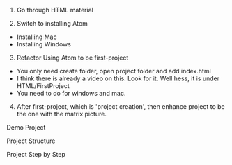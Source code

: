 

1. Go through HTML material

2. Switch to installing Atom
  - Installing Mac
  - Installing Windows

3. Refactor Using Atom to be first-project
  - You only need create folder, open project folder and add index.html
  - I think there is already a video on this. Look for it. Well hess, it is under HTML/FirstProject
  - You need to do for windows and mac.

4. After first-project, which is 'project creation', then enhance project to be the one with the matrix picture.

Demo Project

Project Structure

Project Step by Step
